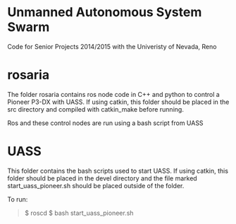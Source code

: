 Unmanned Autonomous System Swarm
================================

Code for Senior Projects 2014/2015 with the Univeristy of Nevada, Reno

rosaria
=======
The folder rosaria contains ros node code in C++ and python to 
control a Pioneer P3-DX with UASS. If using catkin, this folder
should be placed in the src directory and compiled with
catkin_make before running.

Ros and these control nodes are run using a bash script from UASS

UASS
====
This folder contains the bash scripts used to start UASS. If using
catkin, this folder should be placed in the devel directory and the
file marked start_uass_pioneer.sh should be placed outside of the 
folder.

To run:
>$ roscd
>$ bash start_uass_pioneer.sh
